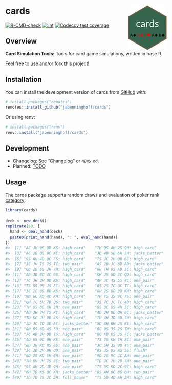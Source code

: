 
<!-- README.md is generated from README.Rmd. Please edit that file -->

# cards <img src="man/figures/logo.png" align="right" alt="logo" width="120" />

<!-- badges: start -->

[![R-CMD-check](https://github.com/jabenninghoff/cards/workflows/R-CMD-check/badge.svg)](https://github.com/jabenninghoff/cards/actions)
[![lint](https://github.com/jabenninghoff/cards/workflows/lint/badge.svg)](https://github.com/jabenninghoff/cards/actions)
[![Codecov test
coverage](https://codecov.io/gh/jabenninghoff/cards/branch/main/graph/badge.svg)](https://app.codecov.io/gh/jabenninghoff/cards?branch=main)
<!-- badges: end -->

## Overview

**Card Simulation Tools:** Tools for card game simulations, written in
base R.

Feel free to use and/or fork this project!

## Installation

You can install the development version of cards from
[GitHub](https://github.com/) with:

``` r
# install.packages("remotes")
remotes::install_github("jabenninghoff/cards")
```

Or using renv:

``` r
# install.packages("renv")
renv::install("jabenninghoff/cards")
```

## Development

- Changelog: See “Changelog” or `NEWS.md`.
- Planned: [TODO](TODO.md)

## Usage

The cards package supports random draws and evaluation of poker rank
[category](https://en.wikipedia.org/wiki/List_of_poker_hands):

``` r
library(cards)

deck <- new_deck()
replicate(50, {
  hand <- deal_hand(deck)
  paste0(print_hand(hand), ": ", eval_hand(hand))
})
#>  [1] "AC JH 9S QD KS: high_card"    "TH QS 4H 2S 9H: high_card"   
#>  [3] "AC 2D QS 9C KC: high_card"    "JD 4D 5D 6H JH: jacks_better"
#>  [5] "9S AH 4D QC 6S: high_card"    "TS JC 2H QD 6C: high_card"   
#>  [7] "JC JH TS 7S TC: two_pair"     "AS 2D JC 6D AD: jacks_better"
#>  [9] "QD 2D 6S JH 7H: high_card"    "6H TH 8S AD 5C: high_card"   
#> [11] "AD JD 8C 4C 6S: high_card"    "KH JS 5D 3C QD: high_card"   
#> [13] "7C JH 2H QD KS: high_card"    "AH JC 4S 5S 4C: one_pair"    
#> [15] "TS 5S 9S JS 8C: high_card"    "6S 2S 7C QC TC: high_card"   
#> [17] "3C 2C QS 8D KS: high_card"    "6H 2S QD 3D KH: high_card"   
#> [19] "9D 6C AD 4C KH: high_card"    "7H TS 3S 9C 7S: one_pair"    
#> [21] "QH 7C 5H 7D QS: two_pair"     "3S 7C JC TC 4D: high_card"   
#> [23] "TH QS 8C 8H 2H: one_pair"     "QS 3C 8S 4H 5C: high_card"   
#> [25] "AD 3H 7H TS KC: high_card"    "4D 2H QD QH 6C: jacks_better"
#> [27] "TD KC JH 9D 4S: high_card"    "TH 4H JD 3D 7H: high_card"   
#> [29] "JD JC TC 3D AC: jacks_better" "5D AH 6H JS KS: high_card"   
#> [31] "8H 6S 6D 4S 5D: one_pair"     "6C 9S 3S 2S TH: high_card"   
#> [33] "7C AD 2H QD TS: high_card"    "QC KD KS JS 7C: jacks_better"
#> [35] "4D 6S 9C 9H KS: one_pair"     "7S TS KH TH 8C: one_pair"    
#> [37] "6D 3H KC 8S 6S: one_pair"     "3C 5H 3S 9D 4S: one_pair"    
#> [39] "JC 3D 3H 9H QD: one_pair"     "8S JS QS AS 5S: flush"       
#> [41] "6D 2S KD 5H 6H: one_pair"     "9D 2S 9C JC AH: one_pair"    
#> [43] "7H 8H JH 7S 8C: two_pair"     "TD JC 2H 2D 7H: one_pair"    
#> [45] "9S AH 2D JD 9H: one_pair"     "TS 3S KD 2C 9C: high_card"   
#> [47] "6H 7D KS QC KH: jacks_better" "QS AH 8C 8S QH: two_pair"    
#> [49] "JD 7D 7S JC JH: full_house"   "TS 5D 4D AH 2H: high_card"
```
